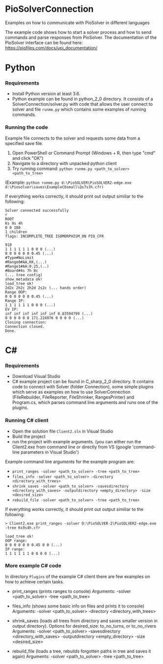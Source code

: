 # PioSolverConnection
Examples on how to communicate with PioSolver in different languages

The example code shows how to start a solver process and how to send commands and parse responses from PioSolver. 
The documentation of the PioSolver interface can be found here:
https://piofiles.com/docs/upi_documentation/

# Python
 
### Requirements

* Install Python version at least 3.6.
* Python example can be found in python_2_0 directory. It consists of a SolverConnection/solver.py with code that allows the user connect to solver and file `runme.py` which contains some examples of running commands.

### Running the code

Example file connects to the solver and requests some data from a specified save file.

1. Open PowerShell or Command Prompt (Windows + R, then type "cmd" and click "OK") 
1. Navigate to a directory with unpacked python client 
1. Try running command: ` python runme.py <path_to_solver> <path_to_tree> `

(Example: ` python runme.py d:\PioSOLVER\PioSOLVER2-edge.exe d:\Piosolver\saves\ExampleCOsmall\Qs7s3h.cfr) `

If everything works correctly, it should print out output similiar to the following:

```
Solver connected successfully
r
ROOT
Ks 9s 4h
0 0 180
1 children
flags: INCOMPLETE_TREE ISOMORPHISM_ON PIO_CFR

910
1 1 1 1 1 1 0 0 0 (...)
0 0 0 0 0 0 0.45 (...)
#Type#NoLimit
#Range0#AA,KK,(...)
#Range1#AA:0.25,(..)
#Board#4s 7h 8c
(... tree config)
show_metadata ok!
load_tree ok!
2d2c 2h2c 2h2d 2s2c (... hands order)
Range OOP:
0 0 0 0 0 0 0.45 (...)
Range IP:
1 1 1 1 1 1 0 0 0 (...)
EV IP:
inf inf inf inf inf inf 8.83594799 (...)
0 0 0 0 0 0 171.224976 0 0 0 0 (...)
Closing connection:
Connection closed.
Done.
```

# C# 

### Requirements
 * Download Visual Studio
 * C# example project can be found in C_sharp_2_0 directory. It contains code to connect with Solver (folder Connection), some simple plugins which serve as examples on how to use SolverConnection (FileRebuilder, FileReporter, FileShrinker, RangesPrinter) and Program.cs, which parses command line arguments and runs one of the plugins.

### Running C# client 

 * Open the solution file `Client2.sln` in Visual Studio 
 * Build the project 
 * run the project with example arguments. (you can either run the Client2.exe from command line or directly from VS (google 'command-line parameters in Visual Studio')
 
Example command line arguments for the example program are:

* `print_ranges -solver <path_to_solver> -tree <path_to_tree>`
* `files_info -solver <path_to_solver> -directory <directory_with_trees>`
* `shrink_saves -solver <path_to_solver> -savesdirectory <directory_with_saves> -outputdirectory <empty_directory> -size <desired_size>`
* `rebuild_file -solver <path_to_solver> -tree <path_to_tree>`

If everything works correctly, it should print out output similiar to the following:

```
> Client2.exe print_ranges -solver D:\PioSOLVER-2\PioSOLVER2-edge.exe -tree Ks9s4h.cfr
```

```
load_tree ok!
OOP range:
0 0 0 0 0 0 0.45 0 0 (...)
IP range:
1 1 1 1 1 1 0 0 0 0 (...)
```

### More example C# code 

In directory `Plugins` of the example C# client there are few examples on how to achieve certain tasks.

* print_ranges (prints ranges to console)
Arguments: -solver <path_to_solver> -tree <path_to_tree>

* files_info (shows some basic info on files and prints it to console)
Arguments: -solver <path_to_solver> -directory <directory_with_trees>

* shrink_saves (loads all trees from directory and saves smaller version in output directory). Options for desired_size: to_no_turns, or to_no_rivers
Arguments: -solver <path_to_solver> -savesdirectory <directory_with_saves> -outputdirectory <empty_directory> -size <desired_size>

* rebuild_file (loads a tree, rebuilds forgotten paths in tree and saves it again)
Arguments: -solver <path_to_solver> -tree <path_to_tree>




